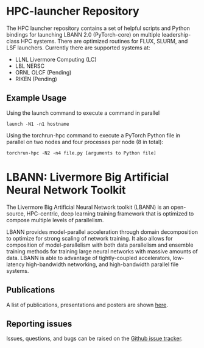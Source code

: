 # HPC-launcher Repository

The HPC launcher repository contains a set of helpful scripts and
Python bindings for launching LBANN 2.0 (PyTorch-core) on multiple
leadership-class HPC systems.  There are optimized routines for FLUX,
SLURM, and LSF launchers.  Currently there are supported systems at:
 - LLNL Livermore Computing (LC)
 - LBL NERSC
 - ORNL OLCF (Pending)
 - RIKEN (Pending)

## Example Usage

Using the launch command to execute a command in parallel
```
launch -N1 -n1 hostname
```

Using the torchrun-hpc command to execute a PyTorch Python file in parallel on two nodes and four processes per node (8 in total):
```
torchrun-hpc -N2 -n4 file.py [arguments to Python file]
```

# LBANN: Livermore Big Artificial Neural Network Toolkit

The Livermore Big Artificial Neural Network toolkit (LBANN) is an
open-source, HPC-centric, deep learning training framework that is
optimized to compose multiple levels of parallelism.

LBANN provides model-parallel acceleration through domain
decomposition to optimize for strong scaling of network training.  It
also allows for composition of model-parallelism with both data
parallelism and ensemble training methods for training large neural
networks with massive amounts of data.  LBANN is able to advantage of
tightly-coupled accelerators, low-latency high-bandwidth networking,
and high-bandwidth parallel file systems.

## Publications

A list of publications, presentations and posters are shown
[here](https://lbann.readthedocs.io/en/latest/publications.html).

## Reporting issues
Issues, questions, and bugs can be raised on the [Github issue
tracker](https://github.com/LBANN/HPC-launcher/issues).
